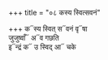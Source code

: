 +++
title = "०८ कस्य स्वित्सवनं"

+++
क᳓स्य स्वित् स᳓वनं वृ᳓षा  
जुजुष्वाँ᳓ अ᳓व गछति  
इ᳓न्द्रं क᳓ उ स्विद् आ᳓ चके